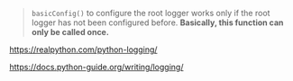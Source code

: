 > `basicConfig()` to configure the root logger works only if the root logger has not been configured before. **Basically, this function can only be called once.**



https://realpython.com/python-logging/

https://docs.python-guide.org/writing/logging/